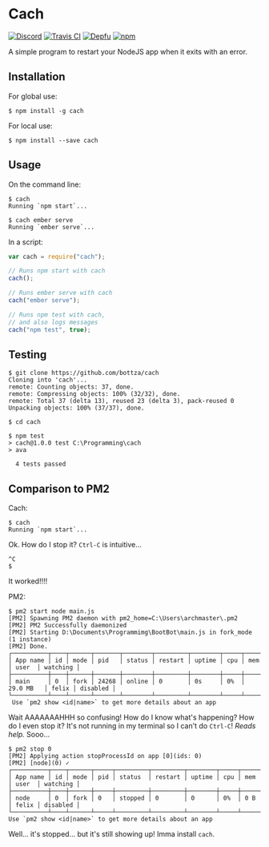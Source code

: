 # Cach
[![Discord](https://img.shields.io/discord/490867255144611850.svg?style=flat-square)](https://discord.io/bottza)
[![Travis CI](https://img.shields.io/travis/com/bottza/cach/master.svg?style=flat-square)](https://travis-ci.com/bottza/cach)
[![Depfu](https://img.shields.io/depfu/arch-lord/cach.svg?style=flat-square)](https://depfu.com/repos/arch-lord/cach) 
[![npm](https://img.shields.io/npm/v/cach.svg?style=flat-square)](https://www.npmjs.com/package/cach)

A simple program to restart your NodeJS app when it exits with an error.

## Installation

For global use:  
```
$ npm install -g cach
```

For local use:
```
$ npm install --save cach
```

## Usage

On the command line:
```
$ cach
Running `npm start`...

$ cach ember serve
Running `ember serve`...
```

In a script:
```javascript
var cach = require("cach");

// Runs npm start with cach
cach();

// Runs ember serve with cach
cach("ember serve");

// Runs npm test with cach,
// and also logs messages
cach("npm test", true);
```

## Testing

```
$ git clone https://github.com/bottza/cach
Cloning into 'cach'...
remote: Counting objects: 37, done.
remote: Compressing objects: 100% (32/32), done.
remote: Total 37 (delta 13), reused 23 (delta 3), pack-reused 0
Unpacking objects: 100% (37/37), done.

$ cd cach

$ npm test
> cach@1.0.0 test C:\Programming\cach
> ava

  4 tests passed
```

## Comparison to PM2

Cach:
```
$ cach
Running `npm start`...
```
Ok. How do I stop it? `Ctrl-C` is intuitive...
```
^C
$ 
```
It worked!!!!

PM2:
```
$ pm2 start node main.js
[PM2] Spawning PM2 daemon with pm2_home=C:\Users\archmaster\.pm2
[PM2] PM2 Successfully daemonized
[PM2] Starting D:\Documents\Programmimg\BootBot\main.js in fork_mode (1 instance)
[PM2] Done.
┌──────────┬────┬──────┬───────┬────────┬─────────┬────────┬─────┬───────────┬───────┬──────────┐
│ App name │ id │ mode │ pid   │ status │ restart │ uptime │ cpu │ mem       │ user  │ watching │
├──────────┼────┼──────┼───────┼────────┼─────────┼────────┼─────┼───────────┼───────┼──────────┤
│ main     │ 0  │ fork │ 24268 │ online │ 0       │ 0s     │ 0%  │ 29.0 MB   │ felix │ disabled │
└──────────┴────┴──────┴───────┴────────┴─────────┴────────┴─────┴───────────┴───────┴──────────┘
 Use `pm2 show <id|name>` to get more details about an app
 ```
 Wait AAAAAAAHHH so confusing! How do I know what's happening? How do I even stop it? It's not running in my terminal so I can't do `Ctrl-C`! *Reads help.* Sooo...
 ```
 $ pm2 stop 0
[PM2] Applying action stopProcessId on app [0](ids: 0)
[PM2] [node](0) ✓
┌──────────┬────┬──────┬─────┬─────────┬─────────┬────────┬─────┬────────┬───────┬──────────┐
│ App name │ id │ mode │ pid │ status  │ restart │ uptime │ cpu │ mem    │ user  │ watching │
├──────────┼────┼──────┼─────┼─────────┼─────────┼────────┼─────┼────────┼───────┼──────────┤
│ node     │ 0  │ fork │ 0   │ stopped │ 0       │ 0      │ 0%  │ 0 B    │ felix │ disabled │
└──────────┴────┴──────┴─────┴─────────┴─────────┴────────┴─────┴────────┴───────┴──────────┘
 Use `pm2 show <id|name>` to get more details about an app
 ```
 Well... it's stopped... but it's still showing up! Imma install `cach`.